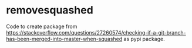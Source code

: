 # removesquashed

Code to create package from https://stackoverflow.com/questions/27260574/checking-if-a-git-branch-has-been-merged-into-master-when-squashed as pypi package.
